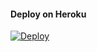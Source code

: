 
#### Deploy on Heroku
[![Deploy](https://www.herokucdn.com/deploy/button.svg)](https://heroku.com/deploy)
